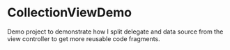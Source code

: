 CollectionViewDemo
==================

Demo project to demonstrate how I split delegate and data source from the view controller to get more reusable code fragments.
